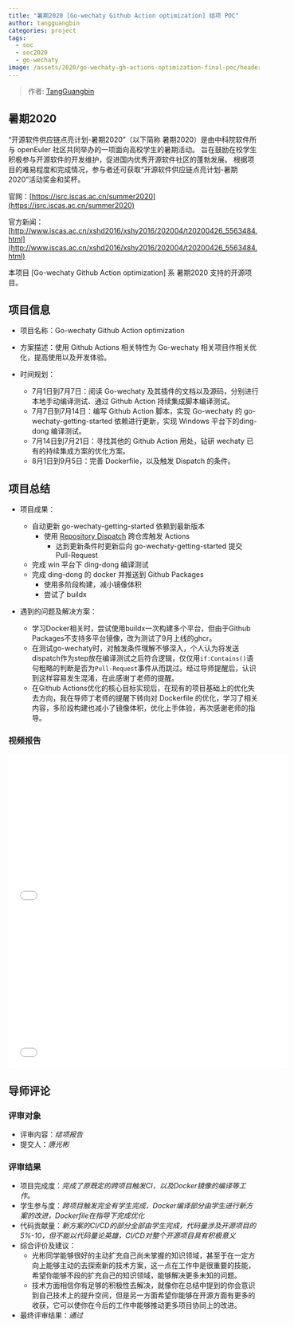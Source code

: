 ```yaml
---
title: "暑期2020 [Go-wechaty Github Action optimization] 结项 POC"
author: tangguangbin
categories: project
tags:
  - soc
  - soc2020
  - go-wechaty
image: /assets/2020/go-wechaty-gh-actions-optimization-final-poc/header.png
---
```


> 作者: [TangGuangbin](https://github.com/Nebell/)

## 暑期2020

“开源软件供应链点亮计划-暑期2020”（以下简称 暑期2020）是由中科院软件所与 openEuler 社区共同举办的一项面向高校学生的暑期活动。
旨在鼓励在校学生积极参与开源软件的开发维护，促进国内优秀开源软件社区的蓬勃发展。
根据项目的难易程度和完成情况，参与者还可获取“开源软件供应链点亮计划-暑期2020”活动奖金和奖杯。

官网：[https://isrc.iscas.ac.cn/summer2020](https://isrc.iscas.ac.cn/summer2020)

官方新闻：[http://www.iscas.ac.cn/xshd2016/xshy2016/202004/t20200426_5563484.html](http://www.iscas.ac.cn/xshd2016/xshy2016/202004/t20200426_5563484.html)

本项目 [Go-wechaty Github Action optimization] 系 暑期2020 支持的开源项目。

## 项目信息

- 项目名称：Go-wechaty Github Action optimization

- 方案描述：使用 Github Actions 相关特性为 Go-wechaty 相关项目作相关优化，提高使用以及开发体验。

- 时间规划：
  - 7月1日到7月7日：阅读 Go-wechaty 及其插件的文档以及源码，分别进行本地手动编译测试、通过 Github Action 持续集成脚本编译测试。
  - 7月7日到7月14日：编写 Github Action 脚本，实现 Go-wechaty 的 go-wechaty-getting-started 依赖进行更新，实现 Windows 平台下的ding-dong 编译测试。
  - 7月14日到7月21日：寻找其他的 Github Action 用处，钻研 wechaty 已有的持续集成方案的优化方案。
  - 8月1日到9月5日：完善 Dockerfile，以及触发 Dispatch 的条件。

## 项目总结

- 项目成果：
  - 自动更新 go-wechaty-getting-started 依赖到最新版本
    - 使用 [Repository Dispatch](https://docs.github.com/en/free-pro-team@latest/actions/reference/events-that-trigger-workflows#repository_dispatch) 跨仓库触发 Actions
      - 达到更新条件时更新后向 go-wechaty-getting-started 提交 Pull-Request
  - 完成 win 平台下 ding-dong 编译测试
  - 完成 ding-dong 的 docker 并推送到 Github Packages
    - 使用多阶段构建，减小镜像体积
    - 尝试了 buildx

- 遇到的问题及解决方案：
  - 学习Docker相关时，尝试使用buildx一次构建多个平台，但由于Github Packages不支持多平台镜像，改为测试了9月上线的ghcr。
  - 在测试go-wechaty时，对触发条件理解不够深入，个人认为将发送dispatch作为step放在编译测试之后符合逻辑，仅仅用`if:Contains()`语句粗略的判断是否为`Pull-Request`事件从而跳过。经过导师提醒后，认识到这样容易发生混淆，在此感谢丁老师的提醒。
  - 在Github Actions优化的核心目标实现后，在现有的项目基础上的优化失去方向，我在导师丁老师的提醒下转向对 Dockerfile 的优化，学习了相关内容，多阶段构建也减小了镜像体积，优化上手体验，再次感谢老师的指导。

### 视频报告

<iframe width="560" height="315" src="//player.bilibili.com/player.html?aid=244737639&bvid=BV1cv411y7jY&cid=239638372&page=1" scrolling="no" frameborder="no" framespacing="0" allowfullscreen="true"> </iframe>

<iframe width="560" height="315"  src="//player.bilibili.com/player.html?aid=669718149&bvid=BV1oa4y1j7Zv&cid=239631994&page=1" scrolling="no"frameborder="no" framespacing="0" allowfullscreen="true"> </iframe>

## 导师评论

### 评审对象

- 评审内容：*结项报告*
- 提交人：*唐光彬*

### 评审结果

- 项目完成度：*完成了原既定的跨项目触发CI，以及Docker镜像的编译等工作。*
- 学生参与度：*跨项目触发完全有学生完成，Docker编译部分由学生进行新方案的改进，Dockerfile在指导下完成优化*
- 代码贡献量：*新方案的CI/CD的部分全部由学生完成，代码量涉及开源项目的5%-10，但不能以代码量论英雄，CI/CD对整个开源项目具有积极意义*
- 综合评价及建议：
  - 光彬同学能够很好的主动扩充自己尚未掌握的知识领域，甚至于在一定方向上能够主动的去探索新的技术方案，这一点在工作中是很重要的技能，希望你能够不段的扩充自己的知识领域，能够解决更多未知的问题。
  - 技术方面相信你有足够的积极性去解决，就像你在总结中提到的你会意识到自己技术上的提升空间，但是另一方面希望你能够在开源方面有更多的收获，它可以使你在今后的工作中能够推动更多项目协同上的改进。
- 最终评审结果：*通过*
